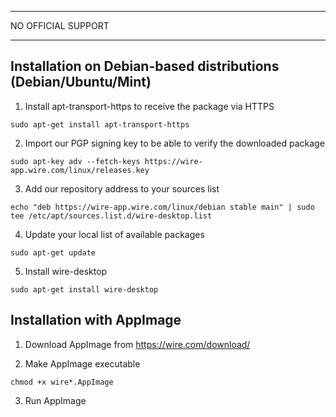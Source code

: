 ***
NO OFFICIAL SUPPORT
***

## Installation on Debian-based distributions (Debian/Ubuntu/Mint)

1. Install apt-transport-https to receive the package via HTTPS

`sudo apt-get install apt-transport-https`

2. Import our PGP signing key to be able to verify the downloaded package

`sudo apt-key adv --fetch-keys https://wire-app.wire.com/linux/releases.key`

3. Add our repository address to your sources list

`echo "deb https://wire-app.wire.com/linux/debian stable main" | sudo tee /etc/apt/sources.list.d/wire-desktop.list`

4. Update your local list of available packages

`sudo apt-get update`

5. Install wire-desktop

`sudo apt-get install wire-desktop`

## Installation with AppImage

1. Download AppImage from https://wire.com/download/

2. Make AppImage executable

`chmod +x wire*.AppImage`

3. Run AppImage